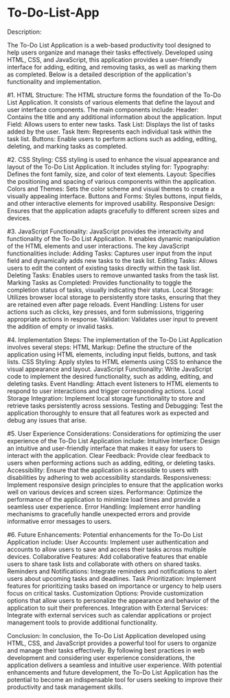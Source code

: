 # To-Do-List-App
Description:

The To-Do List Application is a web-based productivity tool designed to help users organize and manage their tasks effectively. Developed using HTML, CSS, and JavaScript, this application provides a user-friendly interface for adding, editing, and removing tasks, as well as marking them as completed. Below is a detailed description of the application's functionality and implementation.

#1. HTML Structure:
The HTML structure forms the foundation of the To-Do List Application. It consists of various elements that define the layout and user interface components. The main components include:
Header: Contains the title and any additional information about the application.
Input Field: Allows users to enter new tasks.
Task List: Displays the list of tasks added by the user.
Task Item: Represents each individual task within the task list.
Buttons: Enable users to perform actions such as adding, editing, deleting, and marking tasks as completed.

#2. CSS Styling:
CSS styling is used to enhance the visual appearance and layout of the To-Do List Application. It includes styling for:
Typography: Defines the font family, size, and color of text elements.
Layout: Specifies the positioning and spacing of various components within the application.
Colors and Themes: Sets the color scheme and visual themes to create a visually appealing interface.
Buttons and Forms: Styles buttons, input fields, and other interactive elements for improved usability.
Responsive Design: Ensures that the application adapts gracefully to different screen sizes and devices.

#3. JavaScript Functionality:
JavaScript provides the interactivity and functionality of the To-Do List Application. It enables dynamic manipulation of the HTML elements and user interactions. The key JavaScript functionalities include:
Adding Tasks: Captures user input from the input field and dynamically adds new tasks to the task list.
Editing Tasks: Allows users to edit the content of existing tasks directly within the task list.
Deleting Tasks: Enables users to remove unwanted tasks from the task list.
Marking Tasks as Completed: Provides functionality to toggle the completion status of tasks, visually indicating their status.
Local Storage: Utilizes browser local storage to persistently store tasks, ensuring that they are retained even after page reloads.
Event Handling: Listens for user actions such as clicks, key presses, and form submissions, triggering appropriate actions in response.
Validation: Validates user input to prevent the addition of empty or invalid tasks.

#4. Implementation Steps:
The implementation of the To-Do List Application involves several steps:
HTML Markup: Define the structure of the application using HTML elements, including input fields, buttons, and task lists.
CSS Styling: Apply styles to HTML elements using CSS to enhance the visual appearance and layout.
JavaScript Functionality: Write JavaScript code to implement the desired functionality, such as adding, editing, and deleting tasks.
Event Handling: Attach event listeners to HTML elements to respond to user interactions and trigger corresponding actions.
Local Storage Integration: Implement local storage functionality to store and retrieve tasks persistently across sessions.
Testing and Debugging: Test the application thoroughly to ensure that all features work as expected and debug any issues that arise.

#5. User Experience Considerations:
Considerations for optimizing the user experience of the To-Do List Application include:
Intuitive Interface: Design an intuitive and user-friendly interface that makes it easy for users to interact with the application.
Clear Feedback: Provide clear feedback to users when performing actions such as adding, editing, or deleting tasks.
Accessibility: Ensure that the application is accessible to users with disabilities by adhering to web accessibility standards.
Responsiveness: Implement responsive design principles to ensure that the application works well on various devices and screen sizes.
Performance: Optimize the performance of the application to minimize load times and provide a seamless user experience.
Error Handling: Implement error handling mechanisms to gracefully handle unexpected errors and provide informative error messages to users.

#6. Future Enhancements:
Potential enhancements for the To-Do List Application include:
User Accounts: Implement user authentication and accounts to allow users to save and access their tasks across multiple devices.
Collaborative Features: Add collaborative features that enable users to share task lists and collaborate with others on shared tasks.
Reminders and Notifications: Integrate reminders and notifications to alert users about upcoming tasks and deadlines.
Task Prioritization: Implement features for prioritizing tasks based on importance or urgency to help users focus on critical tasks.
Customization Options: Provide customization options that allow users to personalize the appearance and behavior of the application to suit their preferences.
Integration with External Services: Integrate with external services such as calendar applications or project management tools to provide additional functionality.

Conclusion:
In conclusion, the To-Do List Application developed using HTML, CSS, and JavaScript provides a powerful tool for users to organize and manage their tasks effectively. By following best practices in web development and considering user experience considerations, the application delivers a seamless and intuitive user experience. With potential enhancements and future development, the To-Do List Application has the potential to become an indispensable tool for users seeking to improve their productivity and task management skills.
